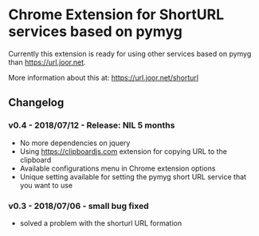 # Chrome Extension for ShortURL services based on pymyg

Currently this extension is ready for using other services based on pymyg than https://url.joor.net.

More information about this at: https://url.joor.net/shorturl

## Changelog

### v0.4 - 2018/07/12 - Release: NIL 5 months
* No more dependencies on jquery
* Using https://clipboardjs.com extension for copying URL to the clipboard
* Available configurations menu in Chrome extension options
* Unique setting available for setting the pymyg short URL service that you want to use

### v0.3 - 2018/07/06 - small bug fixed
* solved a problem with the shorturl URL formation